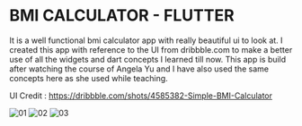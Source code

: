 # BMI CALCULATOR - FLUTTER
It is a well functional bmi calculator app with really beautiful ui to look at. 
I created this app with reference to the UI from dribbble.com  to make a better use of all the widgets and dart concepts I learned till now. 
This app is build after watching the course of Angela Yu and I have also used the same concepts here as she used while teaching.

UI Credit : https://dribbble.com/shots/4585382-Simple-BMI-Calculator


![01](https://user-images.githubusercontent.com/63596895/123841009-c57da180-d92e-11eb-94a1-309d86262f30.jpg)
![02](https://user-images.githubusercontent.com/63596895/123841019-c8789200-d92e-11eb-9bbe-04543a283ec7.jpg)
![03](https://user-images.githubusercontent.com/63596895/123841027-ca425580-d92e-11eb-9d50-732dbd7b79c7.jpg)

